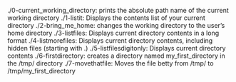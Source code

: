 ./0-current_working_directory: prints the absolute path name of the current working directory
./1-listit: Displays the contents list of your current directory
./2-bring_me_home:  changes the working directory to the user’s home directory
./3-listfiles: Displays current directory contents in a long format
./4-listmorefiles: Displays current directory contents, including hidden files (starting with .)
./5-listfilesdigitonly: Displays current directory contents
./6-firstdirectory: creates a directory named my_first_directory in the /tmp/ directory
./7-movethatfile: Moves the file betty from /tmp/ to /tmp/my_first_directory

